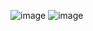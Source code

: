 ![image](https://github.com/user-attachments/assets/003aa0c0-9904-48e5-9960-7c18a31cdee1)
![image](https://github.com/user-attachments/assets/7d170695-dd9a-4f29-8cfb-87c524bd6bcd)


